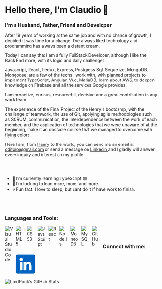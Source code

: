 # Hello there, I'm Claudio 👋 


### I'm a Husband, Father, Friend and Developer

After 19 years of working at the same job and with no chance of growth, I decided it was time for a change. I've always liked technology and programming has always been a distant dream.

Today I can say that I am a fully FullStack Developer, although I like the Back End more, with its logic and daily challenges.

Javascript, React, Redux, Express, Postgress Sql, Sequelize, MongoDB, Mongoose, are a few of the techs I work with, with planned projects to implement TypeScript, Angular, Vue, MariaDB, learn about AWS, to deepen knowledge on Firebase and all the services Google provides.

I am proactive, curious, resourceful, decisive and a great contribution to any work team.

The experience of the Final Project of the Henry's bootcamp, with the challenge of teamwork, the use of Git, applying agile methodologies such as SCRUM, communication, the interdependence between the work of each member, and the application of technologies that we were unaware of at the beginning, make it an obstacle course that we managed to overcome with flying colors.

Here I am, from <a href= "https://www.soyhenry.com/" target="_blank">Henry</a> to the world, you can send me an email at cditoro@gmail.com or send a message on <a href="https://www.linkedin.com/in/claudio-di-toro/" target="_blank">Linkedin </a> and I gladly will answer every inquiry and interest on my profile.

<br />
<br />

- 🌱 I’m currently learning TypeScript 😅
- 👯 I’m looking to lean more, more, and more. 
- ⚡ Fun fact: I love to sleep, but cant do it if have work to finish.

<br />
<br />

### Languages and Tools:

<img align="left" alt="Visual Studio Code" width="26px" src="https://cdn.jsdelivr.net/gh/devicons/devicon/icons/vscode/vscode-original.svg" style="padding-right:10px;" />
<img align="left" alt="HTML5" width="26px" src="https://cdn.jsdelivr.net/gh/devicons/devicon/icons/html5/html5-original.svg" style="padding-right:10px;" />
<img align="left" alt="CSS3" width="26px" src="https://cdn.jsdelivr.net/gh/devicons/devicon/icons/css3/css3-original.svg" style="padding-right:10px;" />
<img align="left" alt="JavaScript" width="26px" src="https://cdn.jsdelivr.net/gh/devicons/devicon/icons/javascript/javascript-original.svg" style="padding-right:10px;" />
<img align="left" alt="React" width="26px" src="https://cdn.jsdelivr.net/gh/devicons/devicon/icons/react/react-original.svg" style="padding-right:10px;" />
<img align="left" alt="Node.js" width="26px" src="https://cdn.jsdelivr.net/gh/devicons/devicon/icons/nodejs/nodejs-original.svg" style="padding-right:10px;" />
<img align="left" alt="MongoDB" width="26px" src="https://cdn.jsdelivr.net/gh/devicons/devicon/icons/mongodb/mongodb-original.svg" style="padding-right:10px;" />
<img align="left" alt="MySQL" width="26px" src="https://cdn.jsdelivr.net/gh/devicons/devicon/icons/mysql/mysql-original.svg" style="padding-right:10px;" />
<img align="left" alt="GitHub" width="26px" src="https://user-images.githubusercontent.com/3369400/139448065-39a229ba-4b06-434b-bc67-616e2ed80c8f.png" style="padding-right:10px;" />
<br />
<br />

### Connect with me:

[![website](./img/logo-linkedin-64.png)](https://www.linkedin.com/in/claudio-di-toro/)


  <img align="left" alt="LordPock's GitHub Stats" src="https://github-readme-stats.vercel.app/api?username=lordpock&show_icons=true&hide_border=false&title_color=0c1a25&icon_color=FFE400&bg_color=99acbb&text_color=ffffff&border_color=0c1a25" />


[linkedin]: https://linkedin.com/in/codeSTACKr


<!--
**LordPock/LordPock** is a ✨ _special_ ✨ repository because its `README.md` (this file) appears on your GitHub profile.

Here are some ideas to get you started:

- 🔭 I’m currently working on ...
- 🌱 I’m currently learning ...
- 👯 I’m looking to collaborate on ...
- 🤔 I’m looking for help with ...
- 💬 Ask me about ...
- 📫 How to reach me: ...
- 😄 Pronouns: ...
- ⚡ Fun fact: ...
-->
